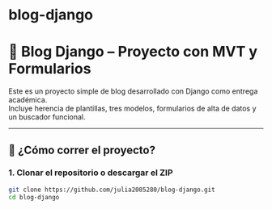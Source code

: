 # blog-django
# 📝 Blog Django – Proyecto con MVT y Formularios

Este es un proyecto simple de blog desarrollado con Django como entrega académica.  
Incluye herencia de plantillas, tres modelos, formularios de alta de datos y un buscador funcional.

---

## 🚀 ¿Cómo correr el proyecto?

### 1. Clonar el repositorio o descargar el ZIP

```bash
git clone https://github.com/julia2005280/blog-django.git
cd blog-django